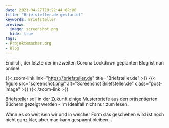 ```yaml
---
date: 2021-04-27T19:22:44+02:00
title: "Briefsteller.de gestartet"
keywords: Briefsteller
preview:
  image: screenshot.png
  hide: true
tags:
- Projektemacher.org
- Blog
---
```


Endlich, der letzte der im zweiten Corona Lockdown geplanten Blog ist nun online!

<!--more-->

{{< zoom-link link="https://briefsteller.de" title="Briefsteller.de" >}}
    {{< figure src="screenshot.png" alt="Screenshot Briefsteller.de" class="post-image" >}}
{{< /zoom-link >}}

[Briefsteller](https://briefsteller.de) soll in der Zukunft einige Musterbriefe aus den präsentierten Büchern gezeigt werden - im Idealfall nicht nur zum lesen.

Wann es so weit sein wir und in welcher Form das geschehen wird ist noch nicht ganz klar, aber man kann gespannt bleiben...
